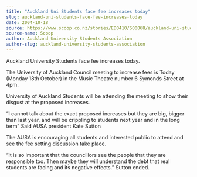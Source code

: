 ```yaml
---
title: "Auckland Uni Students face fee increases today"
slug: auckland-uni-students-face-fee-increases-today
date: 2004-10-18
source: https://www.scoop.co.nz/stories/ED0410/S00068/auckland-uni-students-face-fee-increases-today.htm
source-name: Scoop
author: Auckland University Students Association
author-slug: auckland-university-students-association
---
```


<p>Auckland University Students face fee increases today.</p>



<p>The University of Auckland Council meeting to increase
fees is Today (Monday 18th October) in the Music Theatre
number 6 Symonds Street at 4pm.</p>



<p>University of Auckland
Students will be attending the meeting to show their disgust
at the proposed increases.</p>



<p>“I cannot talk about the
exact proposed increases but they are big, bigger than last
year, and will be crippling to students next year and in the
long term”  Said AUSA president Kate Sutton</p>



<p>The AUSA
is encouraging all students and interested public to attend
and see the fee setting discussion take place.</p>



<p>“It is
so important that the councillors see the people that they
are responsible too. Then maybe they will understand the
debt that real students are facing and its negative
effects.” Sutton ended.</p>








<!--


